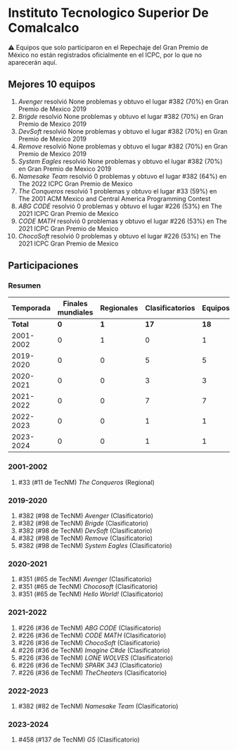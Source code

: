 # Instituto Tecnologico Superior De Comalcalco

:warning: Equipos que solo participaron en el Repechaje del Gran Premio de México no están registrados oficialmente en el ICPC, por lo que no aparecerán aquí.

## Mejores 10 equipos

1. _Avenger_ resolvió None problemas y obtuvo el lugar #382 (70%) en Gran Premio de Mexico 2019
1. _Brigde_ resolvió None problemas y obtuvo el lugar #382 (70%) en Gran Premio de Mexico 2019
1. _DevSoft_ resolvió None problemas y obtuvo el lugar #382 (70%) en Gran Premio de Mexico 2019
1. _Remove_ resolvió None problemas y obtuvo el lugar #382 (70%) en Gran Premio de Mexico 2019
1. _System Eagles_ resolvió None problemas y obtuvo el lugar #382 (70%) en Gran Premio de Mexico 2019
1. _Namesake Team_ resolvió 0 problemas y obtuvo el lugar #382 (64%) en The 2022 ICPC Gran Premio de Mexico
1. _The Conqueros_ resolvió 1 problemas y obtuvo el lugar #33 (59%) en The 2001 ACM Mexico and Central America Programming Contest
1. _ABG CODE_ resolvió 0 problemas y obtuvo el lugar #226 (53%) en The 2021 ICPC Gran Premio de Mexico
1. _CODE MATH_ resolvió 0 problemas y obtuvo el lugar #226 (53%) en The 2021 ICPC Gran Premio de Mexico
1. _ChocoSoft_ resolvió 0 problemas y obtuvo el lugar #226 (53%) en The 2021 ICPC Gran Premio de Mexico

## Participaciones

### Resumen

| Temporada | Finales mundiales | Regionales | Clasificatorios | Equipos |
| --- | --- | --- | --- | --- |
| **Total** | **0** | **1** | **17** | **18** |
| 2001-2002 | 0 | 1 | 0 | 1 |
| 2019-2020 | 0 | 0 | 5 | 5 |
| 2020-2021 | 0 | 0 | 3 | 3 |
| 2021-2022 | 0 | 0 | 7 | 7 |
| 2022-2023 | 0 | 0 | 1 | 1 |
| 2023-2024 | 0 | 0 | 1 | 1 |

### 2001-2002

1. #33 (#11 de TecNM) _The Conqueros_ (Regional)

### 2019-2020

1. #382 (#98 de TecNM) _Avenger_ (Clasificatorio)
1. #382 (#98 de TecNM) _Brigde_ (Clasificatorio)
1. #382 (#98 de TecNM) _DevSoft_ (Clasificatorio)
1. #382 (#98 de TecNM) _Remove_ (Clasificatorio)
1. #382 (#98 de TecNM) _System Eagles_ (Clasificatorio)

### 2020-2021

1. #351 (#65 de TecNM) _Avenger_ (Clasificatorio)
1. #351 (#65 de TecNM) _Chocosoft_ (Clasificatorio)
1. #351 (#65 de TecNM) _Hello World!_ (Clasificatorio)

### 2021-2022

1. #226 (#36 de TecNM) _ABG CODE_ (Clasificatorio)
1. #226 (#36 de TecNM) _CODE MATH_ (Clasificatorio)
1. #226 (#36 de TecNM) _ChocoSoft_ (Clasificatorio)
1. #226 (#36 de TecNM) _Imagine C#de_ (Clasificatorio)
1. #226 (#36 de TecNM) _LONE WOLVES_ (Clasificatorio)
1. #226 (#36 de TecNM) _SPARK 343_ (Clasificatorio)
1. #226 (#36 de TecNM) _TheCheaters_ (Clasificatorio)

### 2022-2023

1. #382 (#82 de TecNM) _Namesake Team_ (Clasificatorio)

### 2023-2024

1. #458 (#137 de TecNM) _G5_ (Clasificatorio)



